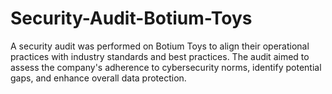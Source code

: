 # Security-Audit-Botium-Toys
A security audit was performed on Botium Toys to align their operational practices with industry standards and best practices. The audit aimed to assess the company's adherence to cybersecurity norms, identify potential gaps, and enhance overall data protection.
